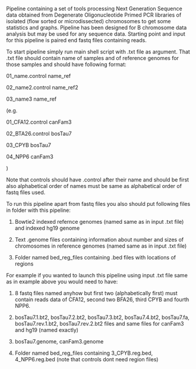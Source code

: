 Pipeline containing a set of tools processing Next Generation Sequence data obtained from Degenerate Oligonucleotide Primed PCR libraries of isolated (flow sorted or microdissected) chromosomes to get some statistics and graphs. Pipeline has been designed for B chromosome data analysis but may be used for any sequence data. Starting point and input for this pipeline is paired end fastq files containing reads.

To start pipeline simply run main shell script with .txt file as argument. That .txt file should contain name of samples and of reference genomes for those samples and should have following format:

01_name.control name_ref

02_name2.control name_ref2

03_name3 name_ref

(e.g.

01_CFA12.control canFam3

02_BTA26.control bosTau7

03_CPYB bosTau7

04_NPP6 canFam3

)

Note that controls should have .control after their name and should be first also alphabetical order of names must be same as alphabetical order of fastq files used.

To run this pipeline apart from fastq files you also should put following files in folder with this pipeline:

1. Bowtie2 indexed refernce genomes (named same as in input .txt file) and indexed hg19 genome

2. Text .genome files containing information about number and sizes of chromosomes in reference genomes (named same as in input .txt file)
 
3. Folder named bed_reg_files containing .bed files with locations of regions

For example if you wanted to launch this pipeline using input .txt file same as in example above you would need to have:

1. 8 fastq files named anyhow but first two (alphabetically first) must contain reads data of CFA12, second two BFA26, third CPYB and fourth NPP6.

2. bosTau7.1.bt2, bosTau7.2.bt2, bosTau7.3.bt2, bosTau7.4.bt2, bosTau7.fa, bosTau7.rev.1.bt2, bosTau7.rev.2.bt2 files and same files for canFam3 and hg19 (named exactly)

3. bosTau7.genome, canFam3.genome

4. Folder named bed_reg_files containing 3_CPYB.reg.bed, 4_NPP6.reg.bed (note that controls dont need region files)

